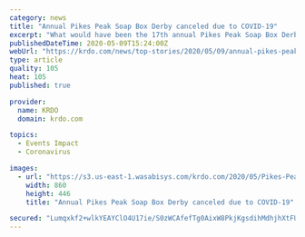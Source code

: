 ```yaml
---
category: news
title: "Annual Pikes Peak Soap Box Derby canceled due to COVID-19"
excerpt: "What would have been the 17th annual Pikes Peak Soap Box Derby has now been canceled over the coronavirus crisis. That's according to a statement from derby officials sent to KRDO Saturday morning. Ordinarily,"
publishedDateTime: 2020-05-09T15:24:00Z
webUrl: "https://krdo.com/news/top-stories/2020/05/09/annual-pikes-peak-soap-box-derby-canceled-due-to-covid-19/"
type: article
quality: 105
heat: 105
published: true

provider:
  name: KRDO
  domain: krdo.com

topics:
  - Events Impact
  - Coronavirus

images:
  - url: "https://s3.us-east-1.wasabisys.com/krdo.com/2020/05/Pikes-Peak-soap-box-derby-860x446.png"
    width: 860
    height: 446
    title: "Annual Pikes Peak Soap Box Derby canceled due to COVID-19"

secured: "Lumqxkf2+wlkYEAYClO4U17ie/S0zWCAfefTg0AixW8PkjKgsdihMdhjhXtFUF96Pk4TA4FWxlgYK+02XdsDu+HPxAEpzPccnkccDT28Lu/DYFI3maLqxUEZSI59ZGnMuZzL7H7F1x42eOFX2kfq6XadC8mLJcIiAAPes3cqQU4fBzmHlAd/wE4VnwAO48mvQatk/54feEcLaxrBXugCYZulsnrThvb8Q3E7/KObukLZZyZ5ZdQ7fmweduYVasDPHIowsWJcD5H7ua0sseI7srtOeOInV3Bs6gtPWwAG4UnXsA70pZ482/BbZuBC+cxs;v1zt07v6/013C13AP3/P5A=="
---
```


